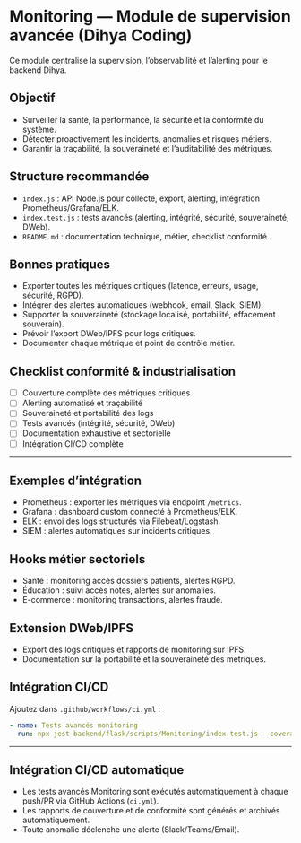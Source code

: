 # Monitoring — Module de supervision avancée (Dihya Coding)

Ce module centralise la supervision, l’observabilité et l’alerting pour le backend Dihya.

## Objectif
- Surveiller la santé, la performance, la sécurité et la conformité du système.
- Détecter proactivement les incidents, anomalies et risques métiers.
- Garantir la traçabilité, la souveraineté et l’auditabilité des métriques.

## Structure recommandée
- `index.js` : API Node.js pour collecte, export, alerting, intégration Prometheus/Grafana/ELK.
- `index.test.js` : tests avancés (alerting, intégrité, sécurité, souveraineté, DWeb).
- `README.md` : documentation technique, métier, checklist conformité.

## Bonnes pratiques
- Exporter toutes les métriques critiques (latence, erreurs, usage, sécurité, RGPD).
- Intégrer des alertes automatiques (webhook, email, Slack, SIEM).
- Supporter la souveraineté (stockage localisé, portabilité, effacement souverain).
- Prévoir l’export DWeb/IPFS pour logs critiques.
- Documenter chaque métrique et point de contrôle métier.

## Checklist conformité & industrialisation
- [ ] Couverture complète des métriques critiques
- [ ] Alerting automatisé et traçabilité
- [ ] Souveraineté et portabilité des logs
- [ ] Tests avancés (intégrité, sécurité, DWeb)
- [ ] Documentation exhaustive et sectorielle
- [ ] Intégration CI/CD complète

---

## Exemples d’intégration
- Prometheus : exporter les métriques via endpoint `/metrics`.
- Grafana : dashboard custom connecté à Prometheus/ELK.
- ELK : envoi des logs structurés via Filebeat/Logstash.
- SIEM : alertes automatiques sur incidents critiques.

## Hooks métier sectoriels
- Santé : monitoring accès dossiers patients, alertes RGPD.
- Éducation : suivi accès notes, alertes sur anomalies.
- E-commerce : monitoring transactions, alertes fraude.

## Extension DWeb/IPFS
- Export des logs critiques et rapports de monitoring sur IPFS.
- Documentation sur la portabilité et la souveraineté des métriques.

## Intégration CI/CD
Ajoutez dans `.github/workflows/ci.yml` :
```yaml
- name: Tests avancés monitoring
  run: npx jest backend/flask/scripts/Monitoring/index.test.js --coverage
```

---

## Intégration CI/CD automatique
- Les tests avancés Monitoring sont exécutés automatiquement à chaque push/PR via GitHub Actions (`ci.yml`).
- Les rapports de couverture et de conformité sont générés et archivés automatiquement.
- Toute anomalie déclenche une alerte (Slack/Teams/Email).
